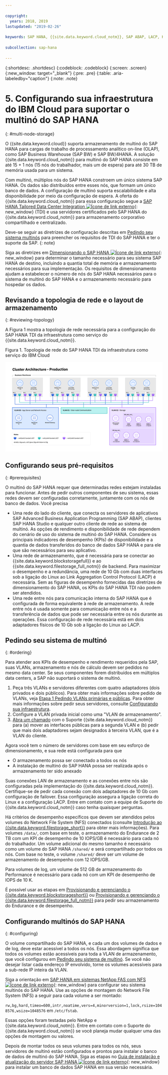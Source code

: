 ```yaml
---

copyright:
  years: 2018, 2019
lastupdated: "2019-02-26"

keywords: SAP HANA, {{site.data.keyword.cloud_notm}}, SAP ABAP, LACP, KPIs,VLANs

subcollection: sap-hana

---
```


{:shortdesc: .shortdesc}
{:codeblock: .codeblock}
{:screen: .screen}
{:new_window: target="_blank"}
{:pre: .pre}
{:table: .aria-labeledby="caption"}
{:note: .note}

# 5. Configurando sua infraestrutura do IBM Cloud para suportar o multinó do SAP HANA
{: #multi-node-storage}

O {{site.data.keyword.cloud}} suporta armazenamento de multinó do SAP HANA para cargas de trabalho de processamento analítico on-line (OLAP), como SAP Business Warehouse (SAP BW) e SAP BW/4HANA. A solução {{site.data.keyword.cloud_notm}} para multinó do SAP HANA consiste em até 15 + 1 nós (15 nós do trabalhador, mais um de espera) para até 30 TB de memória usada para um sistema.

Com multinó, múltiplos nós do SAP HANA constroem um único sistema SAP HANA. Os dados são distribuídos entre esses nós, que formam um único banco de dados. A configuração de multinó suporta escalabilidade e alta disponibilidade por meio da configuração de espera. A oferta do {{site.data.keyword.cloud_notm}} para essa configuração segue a [SAP HANA Tailored Data Center Integration ![Ícone de link externo](../../icons/launch-glyph.svg "Ícone de link externo")](https://blogs.saphana.com/2015/02/18/sap-hana-tailored-data-center-integration-tdi-overview/){: new_window} (TDI) e usa servidores certificados pelo SAP HANA do {{site.data.keyword.cloud_notm}} para armazenamento corporativo compartilhado e centralizado.

Deve-se seguir as diretrizes de configuração descritas em [Pedindo seu sistema multinós](#ordering) para preencher os requisitos de TDI do SAP HANA e ter o suporte da SAP.
{: note}

Siga as diretrizes em [Dimensionando o SAP HANA ![Ícone de link externo](../../icons/launch-glyph.svg "Ícone de link externo")](https://help.sap.com/viewer/eb3777d5495d46c5b2fa773206bbfb46/2.0.00/en-US/d4a122a7bb57101493e3f5ca08e6b039.html){: new_window} para determinar o tamanho necessário para seu sistema SAP HANA de destino, incluindo a quantia total de memória e armazenamento necessários para sua implementação. Os requisitos de dimensionamento ajudam a estabelecer o número de nós do SAP HANA necessários para o sistema de multinó do SAP HANA e o armazenamento necessário para hospedar os dados.

## Revisando a topologia de rede e o layout de armazenamento
{: #reviewing-topology}

A Figura 1 mostra a topologia de rede necessária para a configuração do SAP HANA TDI da infraestrutura como serviço do {{site.data.keyword.cloud_notm}}.

Figura 1. Topologia de rede do SAP HANA TDI da infraestrutura como serviço do IBM Cloud

![Figura 1. Topologia de rede do SAP HANA TDI da infraestrutura como serviço do IBM Cloud](/images/SAP-BW.png "Topologia de rede do SAP HANA TDI da infraestrutura como serviço do IBM Cloud")

## Configurando seus pré-requisitos
{: #prerequisites}

O multinó do SAP HANA requer que determinadas redes estejam instaladas para funcionar. Antes de pedir outros componentes de seu sistema, essas redes devem ser configuradas corretamente, juntamente com os nós de banco de dados. Você precisa
* Uma rede do lado do cliente, que conecta os servidores de aplicativos SAP Advanced Business Application Programming (SAP ABAP), clientes SAP HANA Studio e qualquer outro cliente de rede ao sistema de multinó. As opções de rendimento e disponibilidade de rede dependem do cenário de uso do sistema de multinó do SAP HANA. Considere os principais indicadores de desempenho (KPIs) de disponibilidade e a quantia de dados transferidos do banco de dados SAP HANA e para ele que são necessários para seu aplicativo.
* Uma rede de armazenamento, que é necessária para se conectar ao {{site.data.keyword.blockstoragefull}} e ao {{site.data.keyword.filestorage_full_notm}} de backend. Para maximizar o desempenho e a redundância, uma rede de 10 Gb com duas interfaces sob a ligação do Linux ao Link Aggregation Control Protocol (LACP) é necessária. Sem as figuras de desempenho fornecidas das diretrizes de dimensionamento do SAP HANA, os KPIs do SAP HANA TDI não podem ser atendidos.
* Uma rede entre nós para comunicação interna do SAP HANA que é configurada de forma equivalente à rede de armazenamento. A rede entre nós é usada somente para comunicação entre nós e a transferência de dados que pode ser necessária entre os nós durante as operações. Essa configuração de rede necessária está em dois adaptadores físicos de 10 Gb sob a ligação do Linux ao LACP.

## Pedindo seu sistema de multinó
{: #ordering}

Para atender aos KPIs de desempenho e rendimento requeridos pela SAP, suas VLANs, armazenamento e nós de cálculo devem ser pedidos no mesmo data center. Se seus componentes forem distribuídos em múltiplos data centers, a SAP não suportará o sistema de multinó.

1. Peça três VLANs e servidores diferentes com quatro adaptadores (dois privados e dois públicos). Para obter mais informações sobre pedido de VLANs, veja [Etapa 1 Pedindo VLANs primárias e públicas](/docs/infrastructure/virtualization?topic=Virtualization-advanced-single-site-vmware-reference-architecture#step-1-ordering-primary-public-and-private-vlans). Para obter mais informações sobre pedir seus servidores, consulte [Configurando sua infraestrutura](/docs/infrastructure/sap-hana?topic=sap-hana-set_up_infrastructure#set_up_infrastructure#set_up_infrastructure).
2. Configure a VLAN privada inicial como uma "VLAN de armazenamento".
3. [Abra um chamado](/docs/get-support?topic=get-support-open-case#open-case) com o Suporte {{site.data.keyword.cloud_notm}} para (a) mover as interfaces públicas para a segunda VLAN e (b) pedir que mais dois adaptadores sejam designados à terceira VLAN, que é a VLAN do cliente.

Agora você tem o número de servidores com base em seu esforço de dimensionamento, e sua rede está configurada para que
* O armazenamento possa ser conectado a todos os nós
* A instalação de multinó do SAP HANA possa ser realizada após o armazenamento ter sido anexado

Suas conexões LAN de armazenamento e as conexões entre nós são configuradas pela implementação do {{site.data.keyword.cloud_notm}}. Certifique-se de pedir cada conexão com dois adaptadores de 10 Gb com configuração de failover. Essa configuração assegura a ligação correta do Linux e a configuração LACP. Entre em contato com a equipe de Suporte do {{site.data.keyword.cloud_notm}} caso tenha quaisquer perguntas.

Há critérios de desempenho específicos que devem ser atendidos pelos volumes do Network File System (NFS) conectados (consulte [Introdução ao {{site.data.keyword.filestorage_short}}](/docs/infrastructure/FileStorage?topic=FileStorage-getting-started#getting-started) para obter mais informações). Para volumes `/data/`, com base em teste, o armazenamento do Endurance de 2 TB com um KPI de desempenho de 10 IOPS/GB é necessário para cada nó do trabalhador. Um volume adicional do mesmo tamanho é necessário como um volume do SAP HANA `/shared/` e será compartilhado por todos os nós. Com base no teste, o volume `/shared/` deve ser um volume de armazenamento de desempenho com 12 IOPS/GB.

Para volumes de log, um volume de 512 GB de armazenamento do Performance é necessário para cada nó com um KPI de desempenho de IOPS de 10 K.

É possível usar as etapas em [Provisionando e gerenciando o {{site.data.keyword.blockstorageshort}}](/docs/infrastructure/BlockStorage?topic=BlockStorage-getting-started#getting-started) ou [Provisionando e gerenciando o {{site.data.keyword.filestorage_full_notm}}](/docs/infrastructure/FileStorage?topic=FileStorage-orderingConsole#orderingConsole) para pedir seu armazenamento do Endurance e de desempenho.

## Configurando multinós do SAP HANA
{: #configuring}

O volume compartilhado do SAP HANA, e cada um dos volumes de dados e de log, deve estar acessível a todos os nós. Essa abordagem significa que todos os volumes estão acessíveis para toda a VLAN de armazenamento, que você configurou em [Pedindo seu sistema de multinó](#ordering). Se você não desejar listar cada endereço IP envolvido, torne os volumes acessíveis para a sub-rede IP inteira da VLAN.

Siga a orientação em [SAP HANA em sistemas NetApp FAS com NFS ![Ícone de link externo](../../icons/launch-glyph.svg "Ícone de link externo")](https://www.netapp.com/us/media/tr-4290.pdf){: new_window} para configurar seu sistema multinós do SAP HANA. Use as opções de montagem do Network File System (NFS) a seguir para cada volume a ser montado:

`rw,bg,hard,timeo=600,intr,noatime,vers=4,minorversion=1,lock,rsize=1048576,wsize=1048576` em `/etc/fstab`.

Essas opções foram testadas pelo NetApp e {{site.data.keyword.cloud_notm}}. Entre em contato com o Suporte do {{site.data.keyword.cloud_notm}} se você planeja mudar qualquer uma das opções de montagem ou valores.

Depois de montar todos os seus volumes para todos os nós, seus servidores de multinó estão configurados e prontos para instalar o banco de dados de multinó do SAP HANA. Siga as etapas no [Guia de instalação e atualização do servidor SAP HANA ![Ícone de link externo](../../icons/launch-glyph.svg "Ícone de link externo")](https://help.sap.com/viewer/2c1988d620e04368aa4103bf26f17727/2.0.03/en-US){: new_window} para instalar um banco de dados SAP HANA em sua versão necessária.
